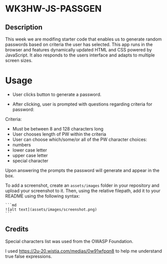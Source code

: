 # WK3HW-JS-PASSGEN

## Description

This week we are modifing starter code that enables us to generate random passwords based on criteria the user has selected. This app runs in the browser and features dynamically updated HTML and CSS powered by JavaScript. It also responds to the users interface and adapts to multiple screen sizes.

# Usage
* User clicks button to generate a password.

* After clicking, user is prompted with questions regarding criteria for password:

Criteria:
- Must be between 8 and 128 characters long
- User chooses length of PW within the criteria
- User can choose which/some/or all of the PW character choices: 
- numbers
- lower case letter
- upper case letter
- special character

Upon answering the prompts the password will generate and appear in the box.

To add a screenshot, create an `assets/images` folder in your repository and upload your screenshot to it. Then, using the relative filepath, add it to your README using the following syntax:

    ```md
    ![alt text](assets/images/screenshot.png)
    ```

## Credits

Special characters list was used from the OWASP Foundation.

I used https://2u-20.wistia.com/medias/0w91wfpqn8 to help me understand true false expressions.